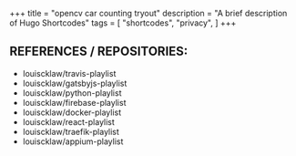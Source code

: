 +++
title = "opencv car counting tryout"
description = "A brief description of Hugo Shortcodes"
tags = [
    "shortcodes",
    "privacy",
]
+++

## <!--more-->

## REFERENCES / REPOSITORIES:

- louiscklaw/travis-playlist
- louiscklaw/gatsbyjs-playlist
- louiscklaw/python-playlist
- louiscklaw/firebase-playlist
- louiscklaw/docker-playlist
- louiscklaw/react-playlist
- louiscklaw/traefik-playlist
- louiscklaw/appium-playlist
